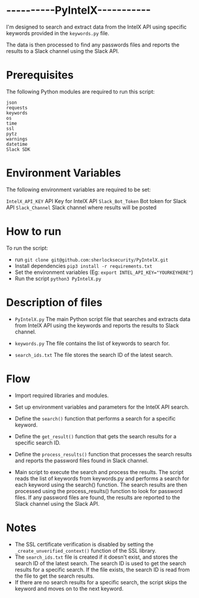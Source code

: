 # ----------PyIntelX-----------
I'm designed to search and extract data from the IntelX API using specific keywords provided in the ```keywords.py``` file.

The data is then processed to find any passwords files and reports the results to a Slack channel using the Slack API.

# Prerequisites
The following Python modules are required to run this script:
```
json
requests
keywords
os
time
ssl
pytz
warnings
datetime
Slack SDK
```

# Environment Variables
The following environment variables are required to be set:

```IntelX_API_KEY``` API Key for IntelX API
```Slack_Bot_Token``` Bot token for Slack API
```Slack_Channel``` Slack channel where results will be posted

# How to run
To run the script:

* run ```git clone git@github.com:sherlocksecurity/PyIntelX.git```
* Install dependencies ```pip3 install -r requirements.txt```
* Set the environment variables (Eg: ```export INTEL_API_KEY="YOURKEYHERE"```)
* Run the script ```python3 PyIntelX.py```

# Description of files
* ```PyIntelX.py``` The main Python script file that searches and extracts data from IntelX API using the keywords and reports the results to Slack channel.

* ```keywords.py``` The file contains the list of keywords to search for.

* ```search_ids.txt``` The file stores the search ID of the latest search.

# Flow

* Import required libraries and modules.

* Set up environment variables and parameters for the IntelX API search.

* Define the ```search()``` function that performs a search for a specific keyword.
* Define the ```get_result()``` function that gets the search results for a specific search ID.
* Define the ```process_results()``` function that processes the search results and reports the password files found in Slack channel.
* Main script to execute the search and process the results. The script reads the list of keywords from keywords.py and performs a search for each keyword using the search() function. The search results are then processed using the process_results() function to look for password files. If any password files are found, the results are reported to the Slack channel using the Slack API.

# Notes
* The SSL certificate verification is disabled by setting the ```_create_unverified_context()``` function of the SSL library.
* The ```search_ids.txt``` file is created if it doesn't exist, and stores the search ID of the latest search. The search ID is used to get the search results for a specific search. If the file exists, the search ID is read from the file to get the search results.
* If there are no search results for a specific search, the script skips the keyword and moves on to the next keyword.
